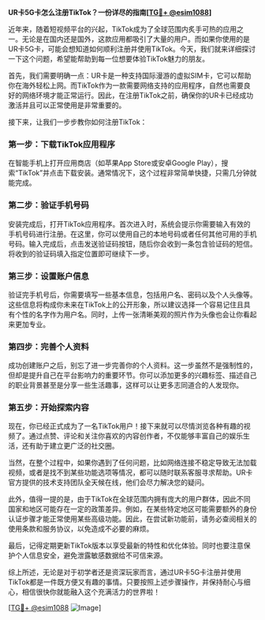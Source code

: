 **UR卡5G卡怎么注册TikTok？一份详尽的指南[[TG💪+ @esim1088](https://t.me/s/esim1088)]**

近年来，随着短视频平台的兴起，TikTok成为了全球范围内炙手可热的应用之一。无论是在国内还是国外，这款应用都吸引了大量的用户。而如果你使用的是UR卡5G卡，可能会想知道如何顺利注册并使用TikTok。今天，我们就来详细探讨一下这个问题，希望能帮助到每一位想要体验TikTok魅力的朋友。

首先，我们需要明确一点：UR卡是一种支持国际漫游的虚拟SIM卡，它可以帮助你在海外轻松上网。而TikTok作为一款需要网络支持的应用程序，自然也需要良好的网络环境才能正常运行。因此，在注册TikTok之前，确保你的UR卡已经成功激活并且可以正常使用是非常重要的。

接下来，让我们一步步教你如何注册TikTok：

### **第一步：下载TikTok应用程序**
在智能手机上打开应用商店（如苹果App Store或安卓Google Play），搜索“TikTok”并点击下载安装。通常情况下，这个过程非常简单快捷，只需几分钟就能完成。

### **第二步：验证手机号码**
安装完成后，打开TikTok应用程序。首次进入时，系统会提示你需要输入有效的手机号码进行注册。在这里，你可以使用自己的本地号码或者任何其他可用的手机号码。输入完成后，点击发送验证码按钮，随后你会收到一条包含验证码的短信。将收到的验证码填入指定位置即可继续下一步。

### **第三步：设置账户信息**
验证完手机号后，你需要填写一些基本信息，包括用户名、密码以及个人头像等。这些信息将构成你未来在TikTok上的公开形象，所以建议选择一个容易记住且具有个性的名字作为用户名。同时，上传一张清晰美观的照片作为头像也会让你看起来更加专业。

### **第四步：完善个人资料**
成功创建账户之后，别忘了进一步完善你的个人资料。这一步虽然不是强制性的，但却是提升自己在平台影响力的重要环节。你可以添加更多的兴趣标签、描述自己的职业背景甚至是分享一些生活趣事，这样可以让更多志同道合的人发现你。

### **第五步：开始探索内容**
现在，你已经正式成为了一名TikTok用户！接下来就可以尽情浏览各种有趣的视频了。通过点赞、评论和关注你喜欢的内容创作者，不仅能够丰富自己的娱乐生活，还有助于建立更广泛的社交圈。

当然，在整个过程中，如果你遇到了任何问题，比如网络连接不稳定导致无法加载视频，或者是找不到某些功能选项等情况，都可以随时联系客服寻求帮助。UR卡官方提供的技术支持团队全天候在线，他们会尽力解决您的疑问。

此外，值得一提的是，由于TikTok在全球范围内拥有庞大的用户群体，因此不同国家和地区可能存在一定的政策差异。例如，在某些特定地区可能需要额外的身份认证步骤才能正常使用某些高级功能。因此，在尝试新功能前，请务必查阅相关的使用条款和服务协议，以免造成不必要的麻烦。

最后，记得定期更新TikTok版本以享受最新的特性和优化体验。同时也要注意保护个人信息安全，避免泄露敏感数据给不可信来源。

综上所述，无论是对于初学者还是资深玩家而言，通过UR卡5G卡注册并使用TikTok都是一件既方便又有趣的事情。只要按照上述步骤操作，并保持耐心与细心，相信很快你就能融入这个充满活力的世界啦！

[[TG💪+ @esim1088](https://t.me/s/esim1088) ![Image](https://i.postimg.cc/4NQfJmqS/Snipaste-2025-05-13-00-14-12.png)]